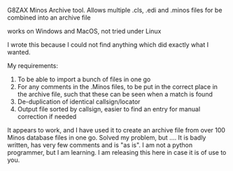 G8ZAX Minos Archive tool. 
Allows multiple .cls, .edi and .minos files for be combined into an archive file

works on Windows and MacOS, not tried under Linux

I wrote this because I could not find anything which did exactly what I wanted.

My requirements:
1) To be able to import a bunch of files in one go
2) For any comments in the .Minos files, to be put in the correct place in the archive file, such that these can be seen when a match is found
3) De-duplication of identical callsign/locator
4) Output file sorted by callsign, easier to find an entry for manual correction if needed

It appears to work, and I have used it to create an archive file from over 100 Minos database files in one go. 
Solved my problem, but ....
It is badly written, has very few comments and is "as is". I am not a python programmer, but I am learning. 
I am releasing this here in case it is of use to you. 
